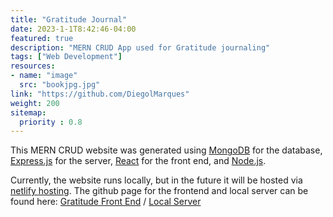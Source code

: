 ```yaml
---
title: "Gratitude Journal"
date: 2023-1-1T8:42:46-04:00
featured: true
description: "MERN CRUD App used for Gratitude journaling"
tags: ["Web Development"]
resources:
- name: "image"
  src: "bookjpg.jpg"
link: "https://github.com/DiegolMarques"
weight: 200
sitemap:
  priority : 0.8
---
```


This MERN CRUD website was generated using [MongoDB](https://www.mongodb.com/home) for the database, [Express.js](https://expressjs.com/) for the server, [React](https://reactjs.org/) for the front end, and [Node.js](https://nodejs.org/en/).

Currently, the website runs locally, but in the future it will be hosted via [netlify hosting](https://www.netlify.com/). The github page for the frontend and local server can be found here: [Gratitude Front End](https://github.com/DiegolMarques/gratitudeJournalWebsite) / [Local Server](https://github.com/DiegolMarques/gratitudeJournalServer)

